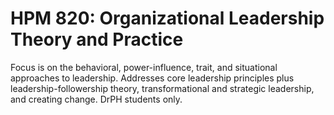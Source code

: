 # HPM 820: Organizational Leadership Theory and Practice

Focus is on the behavioral, power-influence, trait, and situational approaches to leadership. Addresses core leadership principles plus leadership-followership theory, transformational and strategic leadership, and creating change. DrPH students only.
